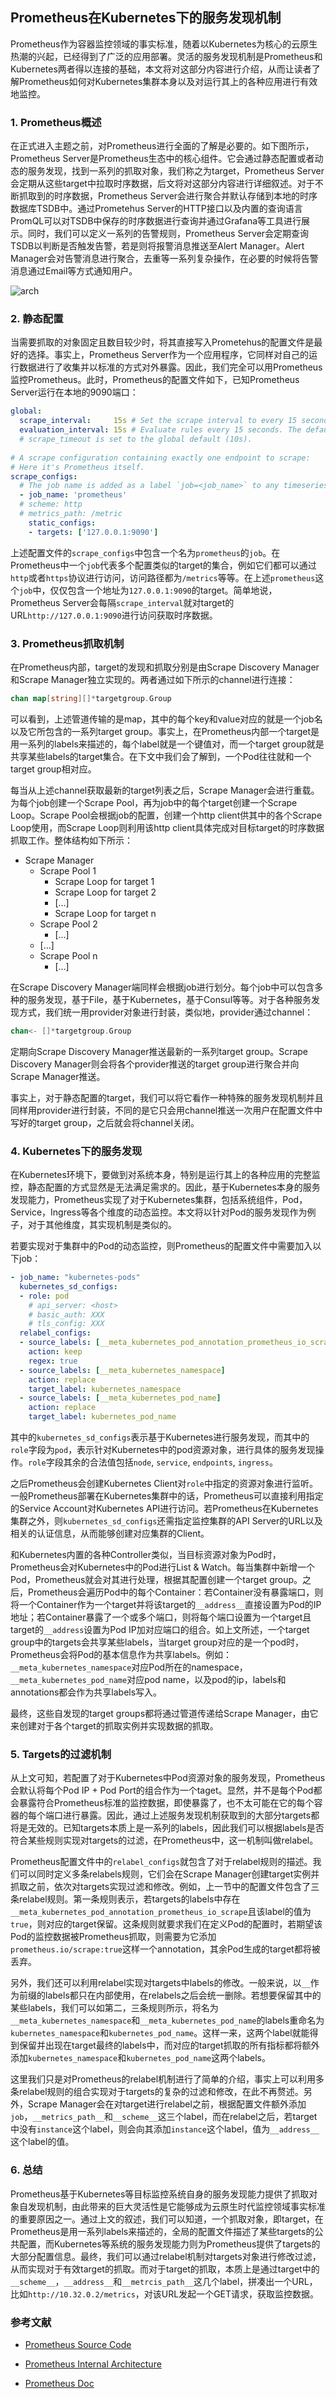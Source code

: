 ## Prometheus在Kubernetes下的服务发现机制

Prometheus作为容器监控领域的事实标准，随着以Kubernetes为核心的云原生热潮的兴起，已经得到了广泛的应用部署。灵活的服务发现机制是Prometheus和Kubernetes两者得以连接的基础，本文将对这部分内容进行介绍，从而让读者了解Prometheus如何对Kubernetes集群本身以及对运行其上的各种应用进行有效地监控。

### 1. Prometheus概述
在正式进入主题之前，对Prometheus进行全面的了解是必要的。如下图所示，Prometheus Server是Prometheus生态中的核心组件。它会通过静态配置或者动态的服务发现，找到一系列的抓取对象，我们称之为target，Prometheus Server会定期从这些target中拉取时序数据，后文将对这部分内容进行详细叙述。对于不断抓取到的时序数据，Prometheus Server会进行聚合并默认存储到本地的时序数据库TSDB中。通过Prometehus Server的HTTP接口以及内置的查询语言PromQL可以对TSDB中保存的时序数据进行查询并通过Grafana等工具进行展示。同时，我们可以定义一系列的告警规则，Prometheus Server会定期查询TSDB以判断是否触发告警，若是则将报警消息推送至Alert Manager。Alert Manager会对告警消息进行聚合，去重等一系列复杂操作，在必要的时候将告警消息通过Email等方式通知用户。

![arch](./pic/prometheus/promarch.jpeg)

### 2. 静态配置

当需要抓取的对象固定且数目较少时，将其直接写入Prometehus的配置文件是最好的选择。事实上，Prometheus Server作为一个应用程序，它同样对自己的运行数据进行了收集并以标准的方式对外暴露。因此，我们完全可以用Prometheus监控Prometheus。此时，Prometheus的配置文件如下，已知Prometheus Server运行在本地的9090端口：

```yaml
global:
  scrape_interval:     15s # Set the scrape interval to every 15 seconds. Default is every 1 minute.
  evaluation_interval: 15s # Evaluate rules every 15 seconds. The default is every 1 minute.
  # scrape_timeout is set to the global default (10s).
  
# A scrape configuration containing exactly one endpoint to scrape:
# Here it's Prometheus itself.
scrape_configs:
  # The job name is added as a label `job=<job_name>` to any timeseries scraped from this config.
  - job_name: 'prometheus'
  # scheme: http
  # metrics_path: /metric
    static_configs:
    - targets: ['127.0.0.1:9090']
```
上述配置文件的`scrape_configs`中包含一个名为`prometheus`的`job`。在Prometheus中一个`job`代表多个配置类似的target的集合，例如它们都可以通过`http`或者`https`协议进行访问，访问路径都为`/metrics`等等。在上述`prometheus`这个`job`中，仅仅包含一个地址为`127.0.0.1:9090`的target。简单地说，Prometheus Server会每隔`scrape_interval`就对target的URL`http://127.0.0.1:9090`进行访问获取时序数据。

### 3. Prometheus抓取机制

在Prometheus内部，target的发现和抓取分别是由Scrape Discovery Manager和Scrape Manager独立实现的。两者通过如下所示的channel进行连接：

```go
chan map[string][]*targetgroup.Group
```

可以看到，上述管道传输的是map，其中的每个key和value对应的就是一个job名以及它所包含的一系列target group。事实上，在Prometheus内部一个target是用一系列的labels来描述的，每个label就是一个键值对，而一个target group就是共享某些labels的target集合。在下文中我们会了解到，一个Pod往往就和一个target group相对应。

每当从上述channel获取最新的target列表之后，Scrape Manager会进行重载。为每个job创建一个Scrape Pool，再为job中的每个target创建一个Scrape Loop。Scrape Pool会根据job的配置，创建一个http client供其中的各个Scrape Loop使用，而Scrape Loop则利用该http client具体完成对目标target的时序数据抓取工作。整体结构如下所示：

* Scrape Manager
	* Scrape Pool 1
		* Scrape Loop for target 1
		* Scrape Loop for target 2
		* [...]
		* Scrape Loop for target n
	* Scrape Pool 2
		* [...]
	* [...]
	* Scrape Pool n
		* [...]  

在Scrape Discovery Manager端同样会根据job进行划分。每个job中可以包含多种的服务发现，基于File，基于Kubernetes，基于Consul等等。对于各种服务发现方式，我们统一用provider对象进行封装，类似地，provider通过channel：

```go
chan<- []*targetgroup.Group
```

定期向Scrape Discovery Manager推送最新的一系列target group。Scrape Discovery Manager则会将各个provider推送的target group进行聚合并向Scrape Manager推送。

事实上，对于静态配置的target，我们可以将它看作一种特殊的服务发现机制并且同样用provider进行封装，不同的是它只会用channel推送一次用户在配置文件中写好的target group，之后就会将channel关闭。

### 4. Kubernetes下的服务发现

在Kubernetes环境下，要做到对系统本身，特别是运行其上的各种应用的完整监控，静态配置的方式显然是无法满足需求的。因此，基于Kubernetes本身的服务发现能力，Prometheus实现了对于Kubernetes集群，包括系统组件，Pod，Service，Ingress等各个维度的动态监控。本文将以针对Pod的服务发现作为例子，对于其他维度，其实现机制是类似的。

若要实现对于集群中的Pod的动态监控，则Prometheus的配置文件中需要加入以下job：

```yaml
- job_name: "kubernetes-pods"
  kubernetes_sd_configs:
  - role: pod
    # api_server: <host>
    # basic_auth: XXX
    # tls_config: XXX
  relabel_configs:
  - source_labels: [__meta_kubernetes_pod_annotation_prometheus_io_scrape]
    action: keep
    regex: true
  - source_labels: [__meta_kubernetes_namespace]
    action: replace
    target_label: kubernetes_namespace
  - source_labels: [__meta_kubernetes_pod_name]
    action: replace
    target_label: kubernetes_pod_name
```

其中的`kubernetes_sd_configs`表示基于Kubernetes进行服务发现，而其中的`role`字段为`pod`，表示针对Kubernetes中的pod资源对象，进行具体的服务发现操作。`role`字段其余的合法值包括`node`, `service`, `endpoints`, `ingress`。

之后Prometheus会创建Kubernetes Client对`role`中指定的资源对象进行监听。一般Prometheus部署在Kubernetes集群中的话，Prometheus可以直接利用指定的Service Account对Kubernetes API进行访问。若Prometheus在Kubernetes集群之外，则`kubernetes_sd_configs`还需指定监控集群的API Server的URL以及相关的认证信息，从而能够创建对应集群的Client。

和Kubernetes内置的各种Controller类似，当目标资源对象为Pod时，Prometheus会对Kubernetes中的Pod进行List & Watch。每当集群中新增一个Pod，Prometheus就会对其进行处理，根据其配置创建一个target group。之后，Prometheus会遍历Pod中的每个Container：若Container没有暴露端口，则将一个Container作为一个target并将该target的`__address__`直接设置为Pod的IP地址；若Container暴露了一个或多个端口，则将每个端口设置为一个target且target的`__address`设置为Pod IP加对应端口的组合。如上文所述，一个target group中的targets会共享某些labels，当target group对应的是一个pod时，Prometheus会将Pod的基本信息作为共享labels。例如：`__meta_kubernetes_namespace`对应Pod所在的namespace，`__meta_kubernetes_pod_name`对应pod name，以及pod的ip，labels和annotations都会作为共享labels写入。

最终，这些自发现的target groups都将通过管道传递给Scrape Manager，由它来创建对于各个target的抓取实例并实现数据的抓取。

### 5. Targets的过滤机制

从上文可知，若配置了对于Kubernetes中Pod资源对象的服务发现，Prometheus会默认将每个Pod IP + Pod Port的组合作为一个taget。显然，并不是每个Pod都会暴露符合Prometheus标准的监控数据，即使暴露了，也不太可能在它的每个容器的每个端口进行暴露。因此，通过上述服务发现机制获取到的大部分targets都将是无效的。已知targets本质上是一系列的labels，因此我们可以根据labels是否符合某些规则实现对targets的过滤，在Prometheus中，这一机制叫做relabel。

Prometheus配置文件中的`relabel_configs`就包含了对于relabel规则的描述。我们可以同时定义多条relabels规则，它们会在Scrape Manager创建target实例并抓取之前，依次对targets实现过滤和修改。例如，上一节中的配置文件包含了三条relabel规则。第一条规则表示，若targets的labels中存在`__meta_kubernetes_pod_annotation_prometheus_io_scrape`且该label的值为`true`，则对应的target保留。这条规则就要求我们在定义Pod的配置时，若期望该Pod的监控数据被Prometheus抓取，则需要为它添加`prometheus.io/scrape:true`这样一个annotation，其余Pod生成的target都将被丢弃。

另外，我们还可以利用relabel实现对targets中labels的修改。一般来说，以`__`作为前缀的labels都只在内部使用，在relabels之后会统一删除。若想要保留其中的某些labels，我们可以如第二，三条规则所示，将名为`__meta_kubernetes_namespace`和`__meta_kubernetes_pod_name`的labels重命名为`kubernetes_namespace`和`kubernetes_pod_name`。这样一来，这两个label就能得到保留并出现在target最终的labels中，而对应的target抓取的所有指标都将额外添加`kubernetes_namespace`和`kubernetes_pod_name`这两个labels。

这里我们只是对Prometheus的relabel机制进行了简单的介绍，事实上可以利用多条relabel规则的组合实现对于targets的复杂的过滤和修改，在此不再赘述。另外，Scrape Manager会在对target进行relabel之前，根据配置文件额外添加`job`，`__metrics_path__`和`__scheme__`这三个label，而在relabel之后，若target中没有`instance`这个label，则会向其添加`instance`这个label，值为`__address__`这个label的值。

### 6. 总结

Prometheus基于Kubernetes等目标监控系统自身的服务发现能力提供了抓取对象自发现机制，由此带来的巨大灵活性是它能够成为云原生时代监控领域事实标准的重要原因之一。通过上文的叙述，我们可以知道，一个抓取对象，即target，在Prometheus是用一系列labels来描述的，全局的配置文件描述了某些targets的公共配置，而Kubernetes等系统的服务发现能力则为Prometheus提供了targets的大部分配置信息。最终，我们可以通过relabel机制对targets对象进行修改过滤，从而实现对于有效target的抓取。而对于target的抓取，本质上是通过target中的`__scheme__`，`__address__`和`__metrcis_path__`这几个label，拼凑出一个URL，比如`http://10.32.0.2/metrics`，对该URL发起一个GET请求，获取监控数据。


### 参考文献

* [Prometheus Source Code](https://github.com/prometheus/prometheus)

* [Prometheus Internal Architecture](https://github.com/prometheus/prometheus/blob/master/documentation/internal_architecture.md)

* [Prometheus Doc](https://prometheus.io/docs/prometheus/latest/configuration/configuration/)